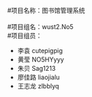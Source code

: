 ﻿#项目名称：图书馆管理系统<br>		
#项目组名：wust2.No5<br>
#项目组员：
- 李袁 cutepigpig<br>
- 黄莹 NO5HYyyy<br>
- 朱贝  Sag1213<br>
- 廖佳路 liaojialu<br>
- 王志龙 zlbblyq<br>




